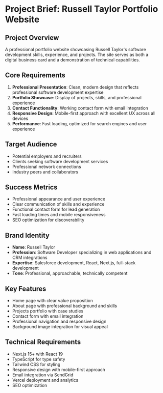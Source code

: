 # Project Brief: Russell Taylor Portfolio Website

## Project Overview

A professional portfolio website showcasing Russell Taylor's software development skills, experience, and projects. The site serves as both a digital business card and a demonstration of technical capabilities.

## Core Requirements

1. **Professional Presentation**: Clean, modern design that reflects professional software development expertise
2. **Portfolio Showcase**: Display of projects, skills, and professional experience
3. **Contact Functionality**: Working contact form with email integration
4. **Responsive Design**: Mobile-first approach with excellent UX across all devices
5. **Performance**: Fast loading, optimized for search engines and user experience

## Target Audience

-   Potential employers and recruiters
-   Clients seeking software development services
-   Professional network connections
-   Industry peers and collaborators

## Success Metrics

-   Professional appearance and user experience
-   Clear communication of skills and experience
-   Functional contact form for lead generation
-   Fast loading times and mobile responsiveness
-   SEO optimization for discoverability

## Brand Identity

-   **Name**: Russell Taylor
-   **Profession**: Software Developer specializing in web applications and CRM integrations
-   **Expertise**: Salesforce development, React, Next.js, full-stack development
-   **Tone**: Professional, approachable, technically competent

## Key Features

-   Home page with clear value proposition
-   About page with professional background and skills
-   Projects portfolio with case studies
-   Contact form with email integration
-   Professional navigation and responsive design
-   Background image integration for visual appeal

## Technical Requirements

-   Next.js 15+ with React 19
-   TypeScript for type safety
-   Tailwind CSS for styling
-   Responsive design with mobile-first approach
-   Email integration via SendGrid
-   Vercel deployment and analytics
-   SEO optimization
